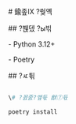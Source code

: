 ﻿\# 鍮좊Ⅸ ?쒖옉



\## ?붽뎄 ?ы빆

\- Python 3.12+

\- Poetry



\## ?ㅼ튂

```powershell

\# ?꾨줈?앺듃 猷⑦듃

poetry install
